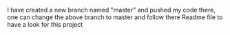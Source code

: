 I have created a new branch named "master" and pushed my code there, one can change the above branch to master and follow there Readme file to have a look for this project
